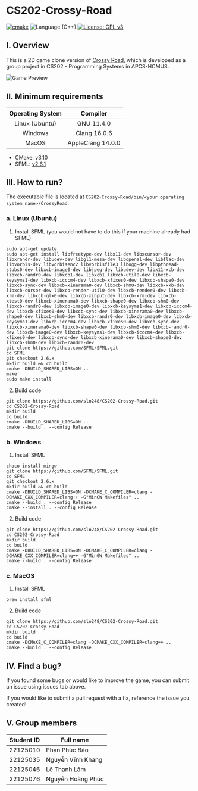 # CS202-Crossy-Road

[![cmake](https://github.com/slo248/CS202-Crossy-Road/actions/workflows/build.yaml/badge.svg)](https://github.com/slo248/CS202-Crossy-Road/actions/workflows/build.yaml) ![Language (C++)](https://img.shields.io/badge/powered_by-C++-brightgreen.svg) [![License: GPL v3](https://img.shields.io/badge/License-GPL%20v3-blue.svg)](http://www.gnu.org/licenses/gpl-3.0) 

## I. Overview

This is a 2D game clone version of <a href="https://www.google.com/search?q=crossy+road">Crossy Road</a>, which is developed as a group project in CS202 - Programming Systems in APCS-HCMUS.

![Game Preview](https://github.com/slo248/CS202-Crossy-Road/assets/116567243/3bb49d17-d257-4f49-b7c4-1f2d50f6d3e6)

## II. Minimum requirements

| **Operating System** |    **Compiler**   |
|:--------------------:|:-----------------:|
| Linux (Ubuntu)       | GNU 11.4.0        |
| Windows              | Clang 16.0.6      |
| MacOS                | AppleClang 14.0.0 |

- CMake: v3.10
- SFML: [v2.6.1](https://github.com/SFML/SFML/releases/tag/2.6.1)

## III. How to run?

The executable file is located at `CS202-Crossy-Road/bin/<your operating system name>/CrossyRoad`.

### a. Linux (Ubuntu)

1. Install SFML (you would not have to do this if your machine already had SFML)
```console
sudo apt-get update
sudo apt-get install libfreetype-dev libx11-dev libxcursor-dev libxrandr-dev libudev-dev libgl1-mesa-dev libopenal-dev libflac-dev libvorbis-dev libvorbisenc2 libvorbisfile3 libogg-dev libpthread-stubs0-dev libxcb-image0-dev libjpeg-dev libudev-dev libx11-xcb-dev libxcb-randr0-dev libxcb1-dev libxcb1 libxcb-util0-dev libxcb-keysyms1-dev libxcb-icccm4-dev libxcb-xfixes0-dev libxcb-shape0-dev libxcb-sync-dev libxcb-xinerama0-dev libxcb-shm0-dev libxcb-xkb-dev libxcb-cursor-dev libxcb-render-util0-dev libxcb-render0-dev libxcb-xrm-dev libxcb-glx0-dev libxcb-xinput-dev libxcb-xrm-dev libxcb-xtest0-dev libxcb-xinerama0-dev libxcb-shape0-dev libxcb-shm0-dev libxcb-randr0-dev libxcb-image0-dev libxcb-keysyms1-dev libxcb-icccm4-dev libxcb-xfixes0-dev libxcb-sync-dev libxcb-xinerama0-dev libxcb-shape0-dev libxcb-shm0-dev libxcb-randr0-dev libxcb-image0-dev libxcb-keysyms1-dev libxcb-icccm4-dev libxcb-xfixes0-dev libxcb-sync-dev libxcb-xinerama0-dev libxcb-shape0-dev libxcb-shm0-dev libxcb-randr0-dev libxcb-image0-dev libxcb-keysyms1-dev libxcb-icccm4-dev libxcb-xfixes0-dev libxcb-sync-dev libxcb-xinerama0-dev libxcb-shape0-dev libxcb-shm0-dev libxcb-randr0-dev
git clone https://github.com/SFML/SFML.git
cd SFML
git checkout 2.6.x
mkdir build && cd build
cmake -DBUILD_SHARED_LIBS=ON ..
make
sudo make install
```

2. Build code
```console
git clone https://github.com/slo248/CS202-Crossy-Road.git
cd CS202-Crossy-Road
mkdir build
cd build
cmake -DBUILD_SHARED_LIBS=ON ..
cmake --build . --config Release
```

### b. Windows

1. Install SFML
```console
choco install mingw
git clone https://github.com/SFML/SFML.git
cd SFML
git checkout 2.6.x
mkdir build && cd build
cmake -DBUILD_SHARED_LIBS=ON -DCMAKE_C_COMPILER=clang -DCMAKE_CXX_COMPILER=clang++ -G"MinGW Makefiles" ..
cmake --build . --config Release
cmake --install . --config Release
```

2. Build code
```console
git clone https://github.com/slo248/CS202-Crossy-Road.git
cd CS202-Crossy-Road
mkdir build
cd build
cmake -DBUILD_SHARED_LIBS=ON -DCMAKE_C_COMPILER=clang -DCMAKE_CXX_COMPILER=clang++ -G"MinGW Makefiles" ..
cmake --build . --config Release
```

### c. MacOS

1. Install SFML
```console
brew install sfml
```

2. Build code
```console
git clone https://github.com/slo248/CS202-Crossy-Road.git
cd CS202-Crossy-Road
mkdir build
cd build
cmake -DCMAKE_C_COMPILER=clang -DCMAKE_CXX_COMPILER=clang++ ..
cmake --build . --config Release
```

## IV. Find a bug?

If you found some bugs or would like to improve the game, you can submit an issue using issues tab above.

If you would like to submit a pull request with a fix, reference the issue you created!

## V. Group members
| Student ID | Full name         |
|:----------:|-------------------|
|  22125010  | Phan Phúc Bảo     |
|  22125035  | Nguyễn Vĩnh Khang |
|  22125046  | Lê Thanh Lâm      |
|  22125076  | Nguyễn Hoàng Phúc |
